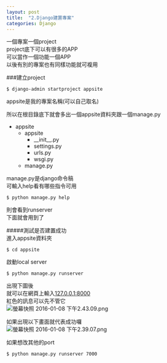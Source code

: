 ```yaml
---
layout: post
title:  "2.Django建置專案"
categories: Django
---
```

一個專案一個project  
project底下可以有很多的APP  
可以當作一個功能一個APP  
以後有別的專案也有同樣功能就可複用  

###建立project  
```terminal
$ django-admin startproject appsite
```  
appsite是我的專案名稱(可以自己取名)  

所以在根目錄底下就會多出一個appsite資料夾跟一個manage.py  
- appsite
	- appsite
  		- \_\_init\_\_.py
    	- settings.py
    	- urls.py
    	- wsgi.py
  - manage.py

manage.py是django命令稿  
可輸入help看有哪些指令可用  
```
$ python manage.py help
```  
則會看到runserver  
下面就會用到了  

#####測試是否建置成功  
進入appsite資料夾  
```
$ cd appsite
```  
啟動local server  
```
$ python manage.py runserver
```  
出現下圖後  
就可以在網頁上輸入[127.0.0.1:8000](http://127.0.0.1:8000)  
紅色的訊息可以先不管它  
![螢幕快照 2016-01-08 下午2.43.09.png](http://user-image.logdown.io/user/2385/blog/2376/post/413386/mMhfVHmTsSirKzZXCbgg_%E8%9E%A2%E5%B9%95%E5%BF%AB%E7%85%A7%202016-01-08%20%E4%B8%8B%E5%8D%882.43.09.png)

如果出現以下畫面就代表成功囉  
![螢幕快照 2016-01-08 下午2.39.07.png](http://user-image.logdown.io/user/2385/blog/2376/post/413386/ubdx240yQK5debJKegg4_%E8%9E%A2%E5%B9%95%E5%BF%AB%E7%85%A7%202016-01-08%20%E4%B8%8B%E5%8D%882.39.07.png)

如果想改其他的port  
```
$ python manage.py runserver 7000
```  


